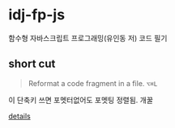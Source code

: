 # idj-fp-js
함수형 자바스크립트 프로그래밍(유인동 저) 코드 필기

## short cut

> Reformat a code fragment in a file﻿. `⌥⌘L`

이 단축키 쓰면 포멧터없어도 포멧팅 정렬됨. 개꿀

[details](https://www.jetbrains.com/help/idea/reformat-and-rearrange-code.html#reformat_code) 